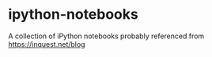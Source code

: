 # ipython-notebooks
A collection of iPython notebooks probably referenced from https://inquest.net/blog
